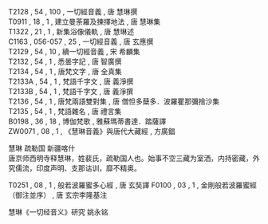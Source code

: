 
T2128 , 54 , 100 , 一切經音義 , 唐 慧琳撰  
T0911 , 18 , 1 , 建立曼荼羅及揀擇地法 , 唐 慧琳集  
T1322 , 21 , 1 , 新集浴像儀軌 , 唐 慧琳述  
C1163 , 056-057 , 25 , 一切經音義 , 唐 玄應撰  
T2129 , 54 , 10 , 續一切經音義 , 宋 希麟集  
T2132 , 54 , 1 , 悉曇字記 , 唐 智廣撰  
T2134 , 54 , 1 , 唐梵文字 , 唐 全真集  
T2133A , 54 , 1 , 梵語千字文 , 唐 義淨撰  
T2133B , 54 , 1 , 梵語千字文 , 唐 義淨撰  
T2136 , 54 , 1 , 唐梵兩語雙對集 , 唐 僧怛多蘖多．波羅瞿那彌捨沙集  
T2135 , 54 , 1 , 梵語雜名 , 唐 禮言集  
B0198 , 36 , 18 , 博伽梵歌 , 雅蘇瑪蒂書達．踏薩譯  
ZW0071 , 08 , 1 , 《慧琳音義》與唐代大藏經 , 方廣錩  

慧琳 疏勒国 新疆喀什   
唐京师西明寺释慧琳，姓裴氏，疏勒国人也。始事不空三藏为室洒，内持密藏，外究儒流，印度声明、支那诂训，靡不精奥。  

T0251 , 08 , 1 , 般若波羅蜜多心經 , 唐 玄奘譯
F0100 , 03 , 1 , 金剛般若波羅蜜經（御注並序） , 唐 玄宗李隆基注

慧琳《一切经音义》研究 姚永铭
